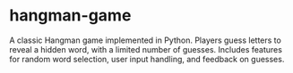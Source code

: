 # hangman-game
A classic Hangman game implemented in Python. Players guess letters to reveal a hidden word, with a limited number of guesses. Includes features for random word selection, user input handling, and feedback on guesses.

